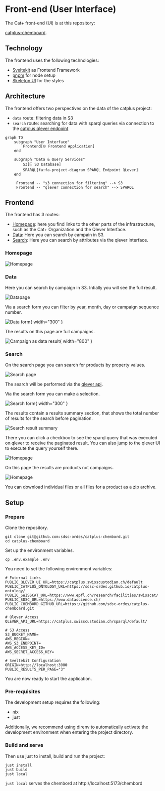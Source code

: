 # Front-end (User Interface)

The Cat+ front-end (UI) is at this repository:

[catplus-chemboard](https://github.com/sdsc-ordes/catplus-chemboard).

## Technology

The frontend uses the following technologies:

- [Sveltekit](https://svelte.dev/) as Frontend Framework
- [pnpm](https://pnpm.io/) for node setup
- [Skeleton UI](https://www.skeleton.dev/) for the styles

## Architecture

The frontend offers two perspectives on the data of the catplus project:

- `data` route: filtering data in S3
- `search` route: searching for data with sparql queries via connection to the [catplus qlever endpoint](https://catplus.swisscustodian.ch/default/)


```mermaid
graph TD
    subgraph "User Interface"
        Frontend[🌐 Frontend Application]
    end

    subgraph "Data & Query Services"
        S3[🗄️ S3 Database]
        SPARQL[fa:fa-project-diagram SPARQL Endpoint QLever]
    end

     Frontend -- "s3 connection for filtering" --> S3
     Frontend -- "qlever connection for search" --> SPARQL
```

## Frontend

The frontend has 3 routes:

- [Homepage](#homepage): here you find links to the other parts of the infrastructure, such as the Cat+ Organization and the Qlever  Interface.
- [Data](#data): Here you can search by campain in S3.
- [Search](#search): Here you can search by attributes via the qlever interface.

### Homepage

![Homepage](static/homepage.png)

### Data

Here you can search by campaign in S3. Intially you will see the full result.

![Datapage](static/data-page.png)

Via a search form you can filter by year, month, day or campaign sequence number.

![Data form](static/data-form.png){ width="300" }

The results on this page are full campaigns.

![Campaign as data result](static/data-result.png){ width="800" }

### Search

On the search page you can search for products by property values.

![Search page](static/search-page.png)

The search will be performed via the [qlever api](https://catplus.swisscustodian.ch/sparql/default/).

Via the search form you can make a selection.

![Search form](static/search-form.png){ width="300" }

The results contain a results summary section, that shows the total number of results for the search before pagination.

![Search result summary](static/search-result-summary.png)

There you can click a checkbox to see the sparql query that was executed on qlever to receive the paginated result. You can also jump to the qlever UI to execute the query yourself there.

![Homepage](static/qlever.png)

On this page the results are products not campaigns.

![Homepage](static/search-result.png)

You can download individual files or all files for a product as a zip archive.

## Setup

### Prepare

Clone the repository.

```
git clone git@github.com:sdsc-ordes/catplus-chembord.git
cd catplus-chemboard
```

Set up the environment variables.

```
cp .env.example .env
```

You need to set the following environment variables:

```
# External Links
PUBLIC_QLEVER_UI_URL=https://catplus.swisscustodian.ch/default
PUBLIC_CATPLUS_ONTOLOGY_URL=https://sdsc-ordes.github.io/catplus-ontology/
PUBLIC_SWISSCAT_URL=https://www.epfl.ch/research/facilities/swisscat/
PUBLIC_SDSC_URL=https://www.datascience.ch/
PUBLIC_CHEMBORD_GITHUB_URL=https://github.com/sdsc-ordes/catplus-chemboard.git

# Qlever Access
QLEVER_API_URL=https://catplus.swisscustodian.ch/sparql/default/

# S3 Access
S3_BUCKET_NAME=
AWS_REGION=
AWS_S3_ENDPOINT=
AWS_ACCESS_KEY_ID=
AWS_SECRET_ACCESS_KEY=

# Sveltekit Configuration
ORIGIN=http://localhost:3000
PUBLIC_RESULTS_PER_PAGE="3"
```

You are now ready to start the application.

### Pre-requisites

The development setup requires the following:

- nix
- just

Additionally, we recommend using direnv to automatically activate the development environment when entering the project directory.

### Build and serve

Then use just to install, build and run the project:

```
just install
just build
just local
```

`just local` serves the chembord at http://localhost:5173/chembord



